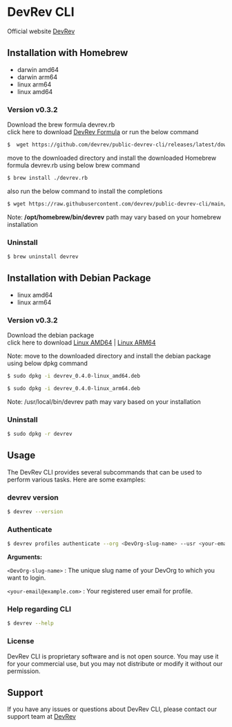 # DevRev CLI
Official website <a href="https://devrev.ai">DevRev</a>

## Installation with Homebrew
- darwin amd64
- darwin arm64
- linux arm64
- linux amd64
### Version v0.3.2 <br>
Download the brew formula devrev.rb<br>
click here to download <a href="https://github.com/devrev/public-devrev-cli/releases/latest/download/devrev.rb">DevRev Formula</a> or run the below command
```bash
$  wget https://github.com/devrev/public-devrev-cli/releases/latest/download/devrev.rb
```
move to the downloaded directory and install the downloaded Homebrew formula devrev.rb using below brew command
```bash
$ brew install ./devrev.rb
``` 
also run the below command to install the completions
```bash
$ wget https://raw.githubusercontent.com/devrev/public-devrev-cli/main/install_completions.sh && sh install_completions.sh /opt/homebrew/bin/devrev
``` 
Note: <b>/opt/homebrew/bin/devrev</b> path may vary based on your homebrew installation
### Uninstall
```bash
$ brew uninstall devrev
```
## Installation with Debian Package
- linux amd64
- linux arm64
### Version v0.3.2 <br>
Download the debian package<br>
click here to download <a href="https://github.com/devrev/public-devrev-cli/releases/latest/download/devrev_0.3.2-linux_amd64.deb">Linux AMD64</a> 
| <a href="https://github.com/devrev/public-devrev-cli/releases/latest/download/devrev_0.3.2-linux_arm64.deb">Linux ARM64</a> <br>

Note: move to the downloaded directory and install the debian package using below dpkg command
```bash
$ sudo dpkg -i devrev_0.4.0-linux_amd64.deb
``` 
```bash
$ sudo dpkg -i devrev_0.4.0-linux_arm64.deb
``` 
Note: /usr/local/bin/devrev path may vary based on your installation
### Uninstall
```bash
$ sudo dpkg -r devrev
```
## Usage
The DevRev CLI provides several subcommands that can be used to perform various tasks. Here are some examples:

### devrev version
```bash
$ devrev --version
```

### Authenticate

```bash
$ devrev profiles authenticate --org <DevOrg-slug-name> --usr <your-email@example.com>
``` 
**Arguments:**

`<DevOrg-slug-name>` : The unique slug name of your DevOrg to which you want to login.

`<your-email@example.com>` : Your registered user email for profile.

### Help regarding CLI
```bash
$ devrev --help
```

### License

DevRev CLI is proprietary software and is not open source. You may use it for your commercial use, but you may not distribute or modify it without our permission.

## Support
If you have any issues or questions about DevRev CLI, please contact our support team at <a href="https://devrev.ai">DevRev</a>
